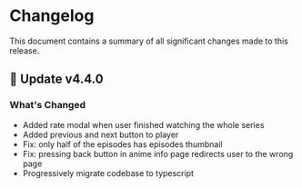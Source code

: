 # Changelog

This document contains a summary of all significant changes made to this release.

## 🎉 Update v4.4.0

### What's Changed

- Added rate modal when user finished watching the whole series
- Added previous and next button to player
- Fix: only half of the episodes has episodes thumbnail
- Fix: pressing back button in anime info page redirects user to the wrong page
- Progressively migrate codebase to typescript
